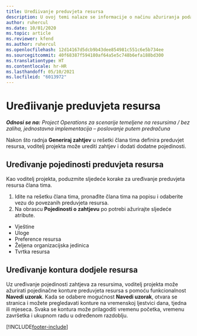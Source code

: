 ```yaml
---
title: Uređiivanje preduvjeta resursa
description: U ovoj temi nalaze se informacije o načinu ažuriranja podataka o preduvjetima resursa.
author: ruhercul
ms.date: 10/01/2020
ms.topic: article
ms.reviewer: kfend
ms.author: ruhercul
ms.openlocfilehash: 12d14167d5dcb9b43dee854981c551c6e5b734ee
ms.sourcegitcommit: 40f68387f594180af64a5e5c748b6efa188bd300
ms.translationtype: HT
ms.contentlocale: hr-HR
ms.lasthandoff: 05/10/2021
ms.locfileid: "6013972"
---
```

# <a name="edit-a-resource-requirement"></a>Uređiivanje preduvjeta resursa

_**Odnosi se na:** Project Operations za scenarije temeljene na resursima / bez zaliha, jednostavna implementacija – poslovanje putem predračuna_

Nakon što radnja **Generiraj zahtjev** u rešetki člana tima definira preduvjet resursa, voditelj projekta može urediti zahtjev i dodati dodatne pojedinosti.

## <a name="edit-resource-requirement-details"></a>Uređivanje pojedinosti preduvjeta resursa

Kao voditelj projekta, poduzmite sljedeće korake za uređivanje preduvjeta resursa člana tima.

1. Idite na rešetku člana tima, pronađite člana tima na popisu i odaberite vezu do povezanih preduvjeta resursa.
2. Na obrascu **Pojedinosti o zahtjevu** po potrebi ažurirajte sljedeće atribute.

- Vještine
- Uloge
- Preference resursa
- Željena organizacijska jedinica
- Tvrtka resursa

## <a name="edit-resource-assignment-contours"></a>Uređivanje kontura dodjele resursa

Uz uređivanje pojedinosti zahtjeva za resursima, voditelj projekta može ažurirati pojedinačne konture preduvjeta resursa s pomoću funkcionalnost **Navedi uzorak**. Kada se odabere mogućnost **Navedi uzorak**, otvara se stranica i možete pregledavati konture na vremenskoj ljestvici dana, tjedna ili mjeseca. Svaka se kontura može prilagoditi vremenu početka, vremenu završetka i ukupnom radu u određenom razdoblju.

[!INCLUDE[footer-include](../includes/footer-banner.md)]